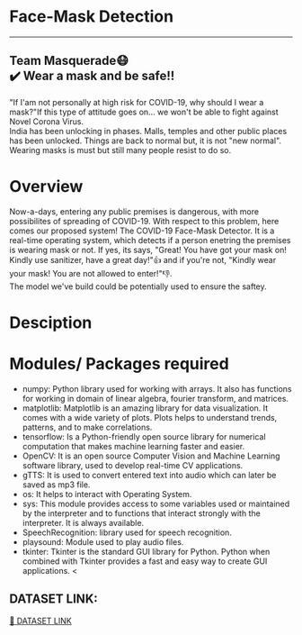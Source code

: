 # Face-Mask Detection
---
**Team Masquerade**:mask: <br/>:heavy_check_mark: Wear a mask and be safe!! 
---
"If I'am not personally at high risk for COVID-19, why should I wear a mask?"If this type of attitude goes on... we won't be able to fight against Novel Corona Virus.<br/>
India has been unlocking in phases. Malls, temples and other public places has been unlocked. Things are back to normal but, it is not "new normal". Wearing masks is must but still many people resist to do so.

# Overview

Now-a-days, entering any public premises is dangerous, with more possibilites of spreading of COVID-19. With respect to this problem, here comes our proposed system! The COVID-19 Face-Mask Detector. It is a real-time operating system, which detects if a person enetring the premises is wearing mask or not. If yes, its says, "Great! You have got your mask on! Kindly use sanitizer, have a great day!":thumbsup: and if you're not, "Kindly wear your mask! You are not allowed to enter!":thumbsdown:. <br/>The model we've build could be potentially used to ensure the saftey.

# Desciption


# Modules/ Packages required
* numpy: Python library used for working with arrays. It also has functions for working in domain of linear algebra, fourier transform, and matrices.
* matplotlib: Matplotlib is an amazing library for data visualization. It comes with a wide variety of plots. Plots helps to understand trends, patterns, and to make correlations.
* tensorflow: Is a Python-friendly open source library for numerical computation that makes machine learning faster and easier.
* OpenCV: It is an open source Computer Vision and Machine Learning software library, used to develop real-time CV applications.
* gTTS: It is used to convert entered text into audio which can later be saved as mp3 file.
* os: It helps to interact with Operating System.
* sys: This module provides access to some variables used or maintained by the interpreter and to functions that interact strongly with the interpreter. It is always available.
* SpeechRecognition: library used for speech recognition.
* playsound: Module used to play audio files.
* tkinter: Tkinter is the standard GUI library for Python. Python when combined with Tkinter provides a fast and easy way to create GUI applications. 
<


## DATASET LINK:
<a href="https://drive.google.com/drive/folders/1XDte2DL2Mf_hw4NsmGst7QtYoU7sMBVG"> 📂 DATASET LINK </a>
<br></br>
